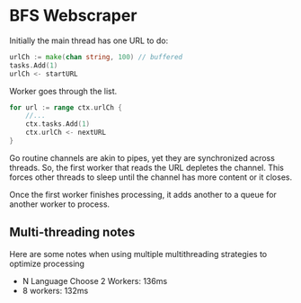 
# BFS Webscraper

Initially the main thread has one URL to do:

```go
urlCh := make(chan string, 100) // buffered
tasks.Add(1)
urlCh <- startURL
```

Worker goes through the list.

```go
for url := range ctx.urlCh {
    //...
    ctx.tasks.Add(1)
    ctx.urlCh <- nextURL
}
```

Go routine channels are akin to pipes, yet they are synchronized across threads. So, the first worker that reads the URL depletes the channel.
This forces other threads to sleep until the channel has more content or it closes.

Once the first worker finishes processing, it adds another to a queue for another worker to process.

## Multi-threading notes

Here are some notes when using multiple multithreading strategies to optimize processing

- N Language Choose 2 Workers: 136ms
- 8 workers: 132ms

